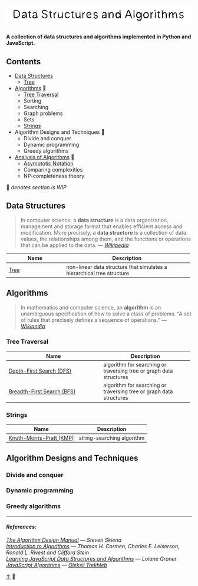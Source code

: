 ![](assets/title.svg)
=====================

#### A collection of data structures and algorithms implemented in Python and JavaScript.

Contents
--------

-   [Data Structures](#data-structures)
    -   [Tree](src/data-structures)
-   [Algorithms](#algorithms) 🚧
    -   [Tree Traversal](#tree-traversal)
    -   Sorting
    -   Searching
    -   Graph problems
    -   Sets
    -   [Strings](#strings)
-   Algorithm Designs and Techniques 🚧
    -   Divide and conquer
    -   Dynamic programming
    -   Greedy algorithms
-   [Analysis of Algorithms](src/analysis-of-algorithms/README.md) 🚧
    -   [Asymptotic Notation](src/analysis-of-algorithms/asymptotic-notation/README.md)
    -   Comparing complexities
    -   NP-completeness theory

🚧 *denotes section is WIP*

Data Structures
---------------

> In computer science, a **data structure** is a data organization, management and storage format that enables efficient access and modification. More precisely, a **data structure** is a collection of data values, the relationships among them, and the functions or operations that can be applied to the data. *— [Wikipedia](https://en.wikipedia.org/wiki/Data_structure)*

<table style="width:99%;"><colgroup><col style="width: 31%" /><col style="width: 68%" /></colgroup><thead><tr class="header"><th>Name</th><th>Description</th></tr></thead><tbody><tr class="odd"><td><a href="src/data-structures/tree">Tree</a></td><td>non-linear data structure that simulates a hierarchical tree structure</td></tr></tbody></table>

Algorithms
----------

> In mathematics and computer science, an **algorithm** is an unambiguous specification of how to solve a class of problems. “A set of rules that precisely defines a sequence of operations.” — *[Wikipedia](https://en.wikipedia.org/wiki/Algorithm)*

### Tree Traversal

<table style="width:99%;"><colgroup><col style="width: 51%" /><col style="width: 48%" /></colgroup><thead><tr class="header"><th>Name</th><th>Description</th></tr></thead><tbody><tr class="odd"><td><a href="src/algorithms/tree/depth-first-search">Depth-First Search (DFS)</a></td><td>algorithm for searching or traversing tree or graph data structures</td></tr><tr class="even"><td><a href="src/algorithms/tree/breadth-first-search">Breadth-First Search (BFS)</a></td><td>algorithm for searching or traversing tree or graph data structures</td></tr></tbody></table>

### Strings

<table><thead><tr class="header"><th>Name</th><th>Description</th></tr></thead><tbody><tr class="odd"><td><a href="src/algorithms/strings/knuth-morris-pratt">Knuth-Morris-Pratt (KMP)</a></td><td>string-searching algorithm</td></tr></tbody></table>

Algorithm Designs and Techniques
--------------------------------

### Divide and conquer

### Dynamic programming

### Greedy algorithms

------------------------------------------------------------------------

#### *References:*

*[The Algorithm Design Manual](http://www.algorist.com/) — Steven Skiena*  
*[Introduction to Algorithms](https://mitpress.mit.edu/books/introduction-algorithms-third-edition) — Thomas H. Cormen, Charles E. Leiserson, Ronald L. Rivest and Clifford Stein*  
*[Learning JavaScript Data Structures and Algorithms](https://www.oreilly.com/library/view/learning-javascript-data/9781783554874/) — Loiane Groner*  
*[JavaScript Algorithms](https://github.com/trekhleb/javascript-algorithms) — [Oleksii Trekhleb](https://github.com/trekhleb)*

[↑](#contents) 👋
